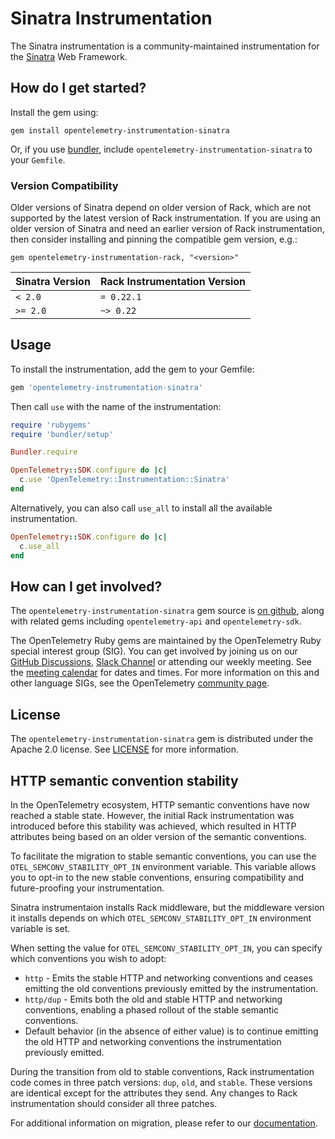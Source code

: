 # Sinatra Instrumentation

The Sinatra instrumentation is a community-maintained instrumentation for the [Sinatra][sinatra-home] Web Framework.

## How do I get started?

Install the gem using:

```console
gem install opentelemetry-instrumentation-sinatra
```

Or, if you use [bundler][bundler-home], include `opentelemetry-instrumentation-sinatra` to your `Gemfile`.

### Version Compatibility

Older versions of Sinatra depend on older version of Rack, which are not supported by the latest version of Rack instrumentation. If you are using an older version of Sinatra and need an earlier version of Rack instrumentation, then consider installing and pinning the compatible gem version, e.g.:

```console
gem opentelemetry-instrumentation-rack, "<version>"
```

| Sinatra Version | Rack Instrumentation Version |
| --------------- | ---------------------------- |
| `< 2.0`         | `= 0.22.1`                   |
| `>= 2.0`        | `~> 0.22`                    |

## Usage

To install the instrumentation, add the gem to your Gemfile:

```ruby
gem 'opentelemetry-instrumentation-sinatra'
```

Then call `use` with the name of the instrumentation:

```ruby
require 'rubygems'
require 'bundler/setup'

Bundler.require

OpenTelemetry::SDK.configure do |c|
  c.use 'OpenTelemetry::Instrumentation::Sinatra'
end
```

Alternatively, you can also call `use_all` to install all the available instrumentation.

```ruby
OpenTelemetry::SDK.configure do |c|
  c.use_all
end
```

## How can I get involved?

The `opentelemetry-instrumentation-sinatra` gem source is [on github][repo-github], along with related gems including `opentelemetry-api` and `opentelemetry-sdk`.

The OpenTelemetry Ruby gems are maintained by the OpenTelemetry Ruby special interest group (SIG). You can get involved by joining us on our [GitHub Discussions][discussions-url], [Slack Channel][slack-channel] or attending our weekly meeting. See the [meeting calendar][community-meetings] for dates and times. For more information on this and other language SIGs, see the OpenTelemetry [community page][ruby-sig].

## License

The `opentelemetry-instrumentation-sinatra` gem is distributed under the Apache 2.0 license. See [LICENSE][license-github] for more information.

[sinatra-home]: http://sinatrarb.com
[bundler-home]: https://bundler.io
[repo-github]: https://github.com/open-telemetry/opentelemetry-ruby
[license-github]: https://github.com/open-telemetry/opentelemetry-ruby-contrib/blob/main/LICENSE
[ruby-sig]: https://github.com/open-telemetry/community#ruby-sig
[community-meetings]: https://github.com/open-telemetry/community#community-meetings
[slack-channel]: https://cloud-native.slack.com/archives/C01NWKKMKMY
[discussions-url]: https://github.com/open-telemetry/opentelemetry-ruby/discussions

## HTTP semantic convention stability

In the OpenTelemetry ecosystem, HTTP semantic conventions have now reached a stable state. However, the initial Rack instrumentation was introduced before this stability was achieved, which resulted in HTTP attributes being based on an older version of the semantic conventions. 

To facilitate the migration to stable semantic conventions, you can use the `OTEL_SEMCONV_STABILITY_OPT_IN` environment variable. This variable allows you to opt-in to the new stable conventions, ensuring compatibility and future-proofing your instrumentation.

Sinatra instrumentaion installs Rack middleware, but the middleware version it installs depends on which `OTEL_SEMCONV_STABILITY_OPT_IN` environment variable is set.

When setting the value for `OTEL_SEMCONV_STABILITY_OPT_IN`, you can specify which conventions you wish to adopt:

- `http` - Emits the stable HTTP and networking conventions and ceases emitting the old conventions previously emitted by the instrumentation.
- `http/dup` - Emits both the old and stable HTTP and networking conventions, enabling a phased rollout of the stable semantic conventions.
- Default behavior (in the absence of either value) is to continue emitting the old HTTP and networking conventions the instrumentation previously emitted.

During the transition from old to stable conventions, Rack instrumentation code comes in three patch versions: `dup`, `old`, and `stable`. These versions are identical except for the attributes they send. Any changes to Rack instrumentation should consider all three patches.

For additional information on migration, please refer to our [documentation](https://opentelemetry.io/docs/specs/semconv/non-normative/http-migration/).
